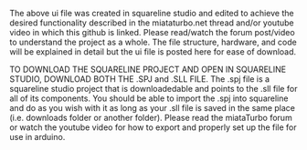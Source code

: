 The above ui file was created in squareline studio and edited to achieve the desired functionality described in the miataturbo.net thread and/or youtube video in which this github is linked. Please read/watch the forum post/video to understand the project as a whole. The file structure, hardware, and code will be explained in detail but the ui file is posted here for ease of download. 

TO DOWNLOAD THE SQUARELINE PROJECT AND OPEN IN SQUARELINE STUDIO, DOWNLOAD BOTH THE .SPJ and .SLL FILE. The .spj file is a squareline studio project that is downloadedable and points to the .sll file for all of its components. You should be able to import the .spj into squareline and do as you wish with it as long as your .sll file is saved in the same place (i.e. downloads folder or another folder). Please read the miataTurbo forum or watch the youtube video for how to export and properly set up the file for use in arduino. 
